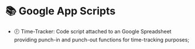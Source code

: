 # :books: Google App Scripts

- :clock7: Time-Tracker: Code script attached to an Google Spreadsheet providing punch-in and punch-out functions for time-tracking purposes;

